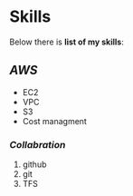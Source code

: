 # Skills

Below there is **list of my skills**:
## *AWS*
- EC2
- VPC
- S3
- Cost managment
### *Collabration*
1. github
2. git
3. TFS
